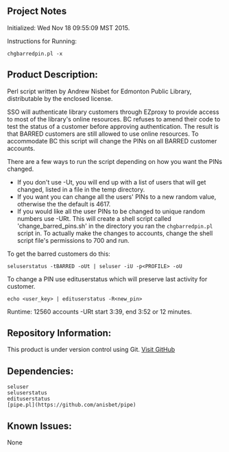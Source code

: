 Project Notes
-------------
Initialized: Wed Nov 18 09:55:09 MST 2015.

Instructions for Running:
```
chgbarredpin.pl -x
```

Product Description:
--------------------
Perl script written by Andrew Nisbet for Edmonton Public Library, distributable by the enclosed license.

SSO will authenticate library customers through EZproxy to provide access to most of the library's online resources. BC refuses to amend their code to test the status of a customer before approving authentication. The result is that BARRED customers are still allowed to use online resources. To accommodate BC  this script will change the PINs on all BARRED customer accounts.

There are a few ways to run the script depending on how you want the PINs changed. 
* If you don't use -Ut, you will end up with a list of users that will get changed, listed in a file in the temp directory.
* If you want you can change all the users' PINs to a new random value, otherwise the the default is 4617.
* If you would like all the user PINs to be changed to unique random numbers use -URt. This will create a shell script called 'change_barred_pins.sh' in the directory you ran the <code>chgbarredpin.pl</code> script in. To actually make the changes to accounts, change the shell script file's permissions to 700 and run.

To get the barred customers do this:
```
seluserstatus -tBARRED -oUt | seluser -iU -p<PROFILE> -oU
```
To change a PIN use edituserstatus which will preserve last activity for customer.
```
echo <user_key> | edituserstatus -R<new_pin>
```

Runtime:
12560 accounts -URt start 3:39, end 3:52 or 12 minutes.

Repository Information:
-----------------------
This product is under version control using Git.
[Visit GitHub](https://github.com/Edmonton-Public-Library)

Dependencies:
-------------
```
seluser
seluserstatus
edituserstatus
[pipe.pl](https://github.com/anisbet/pipe)
```

Known Issues:
-------------
None
